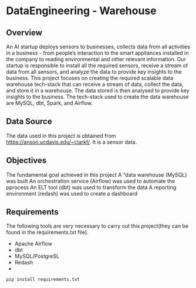 # DataEngineering - Warehouse

## Overview
An AI startup deploys sensors to businesses, collects data from all activities in a business - from people’s interaction to the smart appliances installed in the company to reading environmental and other relevant information. Our startup is responsible to install all the required sensors, receive a stream of data from all sensors, and analyze the data to provide key insights to the business. This project focuses on creating the required scalable data warehouse tech-stack that can receive a stream of data, collect the data, and store it in a warehouse. The data stored is then analysed to provide key insights to the business. The tech-stack used to create the data warehouse are MySQL, dbt, Spark, and Airflow.  

## Data Source
The data used in this project is obtained from https://anson.ucdavis.edu/~clarkf/. It is a sensor data.

## Objectives
The fundamental goal achieved in this project 
A “data warehouse (MySQL) was built
An orchestration service (Airflow) was used to automate the pprocess
An ELT tool (dbt) was used to transform the data
A reporting environment (redash) was used to create a dashboard

## Requirements
The following tools are very necessary to carry out this project(they can be found in the requirements.txt file).
- Apache Airflow
- dbt
- MySQL/PostgreSL
- Redash
- 
```pip install requirements.txt```
